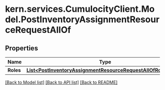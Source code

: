 
# kern.services.CumulocityClient.Model.PostInventoryAssignmentResourceRequestAllOf

## Properties

Name | Type | Description | Notes
------------ | ------------- | ------------- | -------------
**Roles** | [**List&lt;PostInventoryAssignmentResourceRequestAllOfRolesInner&gt;**](PostInventoryAssignmentResourceRequestAllOfRolesInner.md) |  | 

[[Back to Model list]](../README.md#documentation-for-models)
[[Back to API list]](../README.md#documentation-for-api-endpoints)
[[Back to README]](../README.md)

